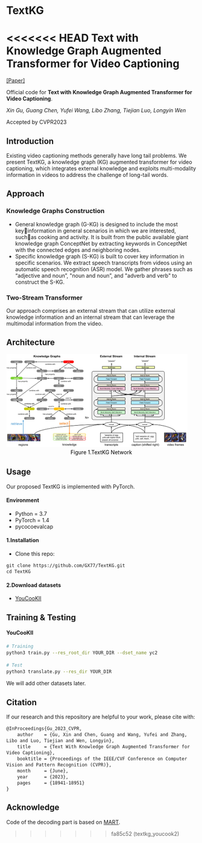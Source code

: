 # TextKG
<<<<<<< HEAD
Text with Knowledge Graph Augmented Transformer for Video Captioning
=======
[[Paper]](https://arxiv.org/abs/2303.12423) 

Official code for **Text with Knowledge Graph Augmented Transformer for Video Captioning**. <br>

*Xin Gu, Guang Chen, Yufei Wang, Libo Zhang, Tiejian Luo, Longyin Wen*

Accepted by CVPR2023<br>

## Introduction
Existing video captioning methods generally have long tail problems. We present TextKG, a knowledge graph (KG) augmented transformer for video captioning, which integrates external knowledge and exploits multi-modality information in videos to address the challenge of long-tail words. 

## Approach
### Knowledge Graphs Construction
- General knowledge graph (G-KG) is designed to include the most keyinformation in general scenarios in which we are interested, suchas cooking and activity. It is built from the public available giant knowledge graph ConceptNet by extracting keywords in ConceptNet with the connected edges and neighboring nodes.
- Specific knowledge graph (S-KG) is built to cover key information in specific scenarios. We extract speech transcripts from videos using an automatic speech recognition (ASR) model. We gather phrases such as “adjective and noun”, "noun and noun”, and "adverb and verb" to construct the S-KG.

### Two-Stream Transformer
Our approach comprises an external stream that can utilize external knowledge information and an internal stream that can leverage the multimodal information from the video.

## Architecture
<img src="figures/network.png" alt="motivation" width=480 />

<center><div style="color:orange; display: inline-block; color: black; padding: 2px;">Figure 1.TextKG Network</div></center>


## Usage

Our proposed TextKG is implemented with PyTorch.

#### Environment

- Python = 3.7
- PyTorch = 1.4
- pycocoevalcap

#### 1.Installation

- Clone this repo:

```
git clone https://github.com/GX77/TextKG.git
cd TextKG
```

#### 2.Download datasets

- [YouCooKII](https://drive.google.com/file/d/1mj76DwNexFCYovUt8BREeHccQn_z_By9/view?usp=sharing)

## Training & Testing

#### YouCooKII

```bash
# Training
python3 train.py --res_root_dir YOUR_DIR --dset_name yc2

# Test
python3 translate.py --res_dir YOUR_DIR
```
We will add other datasets later.


## Citation

If our research and this repository are helpful to your work, please cite with:

```
@InProceedings{Gu_2023_CVPR,
    author    = {Gu, Xin and Chen, Guang and Wang, Yufei and Zhang, Libo and Luo, Tiejian and Wen, Longyin},
    title     = {Text With Knowledge Graph Augmented Transformer for Video Captioning},
    booktitle = {Proceedings of the IEEE/CVF Conference on Computer Vision and Pattern Recognition (CVPR)},
    month     = {June},
    year      = {2023},
    pages     = {18941-18951}
}
```



## Acknowledge

Code of the decoding part is based on [MART](https://github.com/jayleicn/recurrent-transformer).

>>>>>>> fa85c52 (textkg_youcook2)
